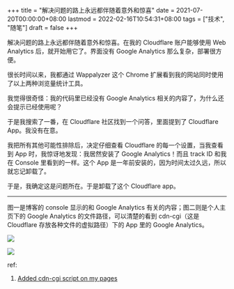 +++
title = "解决问题的路上永远都伴随着意外和惊喜"
date = 2021-07-20T00:00:00+08:00
lastmod = 2022-02-16T10:54:31+08:00
tags = ["技术", "随笔"]
draft = false
+++

解决问题的路上永远都伴随着意外和惊喜。在我的 Cloudflare 账户能够使用 Web Analytics 后，就开始用它了。界面没有 Google Analytics 那么复杂，部署很方便。

很长时间以来，我都通过 Wappalyzer 这个 Chrome 扩展看到我的网站同时使用了以上两种浏览量统计工具。

我觉得很奇怪：我的代码里已经没有 Google Analytics 相关的内容了，为什么还会提示已经使用呢？

于是我搜索了一番，在 Cloudflare 社区找到一个问答，里面提到了 Cloudflare App。我没有在意。

我把所有其他可能性排除后，决定仔细查看 Cloudflare 的每一个设置，当我查看到 App 时，我惊讶地发现：我居然安装了 Google Analytics！而且 track ID 和我在 Console 里看到的一样。这个 App 是一年前安装的，因为时间太过久远，所以就忘记卸载了。

于是，我确定这是问题所在。于是卸载了这个 Cloudflare app。

---

图一是博客的 console 显示的和 Google Analytics 有关的内容；图二则是个人主页下的 Google Analytics 的文件路径，可以清楚的看到 cdn-cgi（这是 Cloudflare 存放各种文件的虚拟路径）下的 App 里的 Google Analytics。

![](/images/cf-ga-0.png)

![](/images/cf-ga-1.png)

ref:

1.  [Added cdn-cgi script on my pages](https://community.cloudflare.com/t/added-cdn-cgi-script-on-my-pages/3342)
